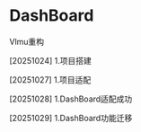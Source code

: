 # DashBoard
Vlmu重构

[20251024]
1.项目搭建

[20251027]
1.项目适配

[20251028]
1.DashBoard适配成功

[20251029]
1.DashBoard功能迁移
